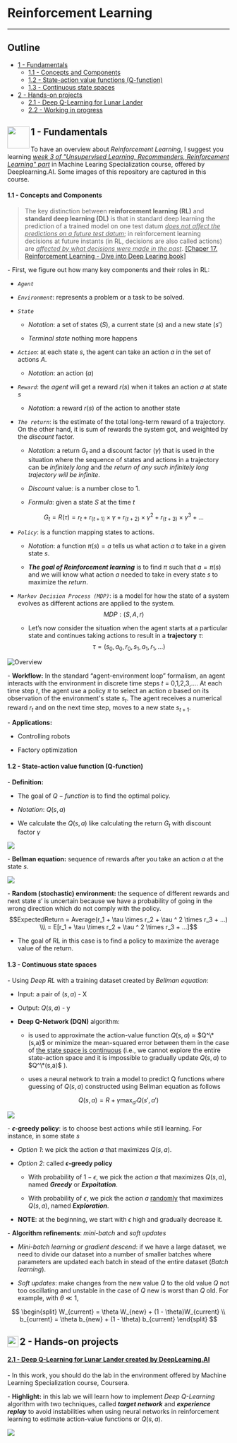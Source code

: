 # Reinforcement Learning

___

## Outline 
- [ 1 - Fundamentals ](#1)
  - [1.1 - Concepts and Components](#1.1) 
  - [1.2 - State-action value functions (Q-function)](#1.2) 
  - [1.3 - Continuous state spaces](#1.3) 
- [ 2 - Hands-on projects](#2)
  - [2.1 - Deep Q-Learning for Lunar Lander](#2.1)
  - [2.2 - Working in progress](#2.1)

<a name="1"></a>
## 1 - Fundamentals <img align="left" src="https://static.javatpoint.com/tutorial/reinforcement-learning/images/reinforcement-learning-markov-decision-process.png" style=" width:50px;">

To have an overview about *Reinforcement Learning*, I suggest you learning [*week 3 of "Unsupervised Learning, Recommenders, Reinforcement Learning" part*](https://www.coursera.org/learn/unsupervised-learning-recommenders-reinforcement-learning/home/week/3) in Machine Learing Specialization course, offered by Deeplearning.AI. Some images of this repository are captured in this course. 

<a name="1.1"></a>
#### 1.1 - **Concepts and Components**

> The key distinction between **reinforcement learning (RL)** and **standard deep learning (DL)** is that in standard deep learning the prediction of a trained model on one test datum *<u>does not affect the predictions on a future test datum</u>*; in reinforcement learning decisions at future instants (in RL, decisions are also called actions) are *<u>affected by what decisions were made in the past</u>*. [[Chaper 17. Reinforcement Learning - Dive into Deep Learing book]](https://d2l.ai/chapter_reinforcement-learning/index.html)

\- First, we figure out how many key components and their roles in RL:

+ *`Agent`*

+ *`Environment`*: represents a problem or a task to be solved. 

+ *`State`*

    + *Notation*: a set of states ($S$), a current state ($s$) and a new state ($s'$)

    + *Terminal state* nothing more happens

+ *`Action`*: at each state $s$, the agent can take an action $a$ in the set of actions $A$.

    + *Notation*: an action ($a$)

+ *`Reward`*:  the *agent* will get a reward $r(s)$ when it takes an action $a$ at state $s$ 

    + *Notation*: a reward $r(s)$ of the action to another state

+ *`The return`*: is the estimate of the total long-term reward of a trajectory. On the other hand, it is sum of rewards the system got, and weighted by the *discount* factor.

    + *Notation*: a return $G_t$ and a discount factor ($\gamma$) that is used in the situation where the sequence of states and actions in a trajectory can be *infinitely long* and *the return of any such infinitely long trajectory will be infinite*.

    + *Discount* value: is a number close to 1.

    + *Formula*: given a state $S$ at the time $t$
    
    $$G_t = R(\tau) = r_t + r_{(t+1)} \times \gamma + r_{(t+2)} \times \gamma ^ 2 + r_{(t+3)} \times \gamma ^ 3 + ...$$

+ *`Policy`*: is a function mapping states to actions.

    + *Notation*: a function $\pi(s) = a$ tells us what action $a$ to take in a given state $s$.

    + ***The goal of Reinforcement learning*** is to find $\pi$ such that $a = \pi(s)$ and we will know what action $a$ needed to take in every state $s$ to maximize the *return*.

+ *`Markov Decision Process (MDP)`*: is a model for how the state of a system evolves as different actions are applied to the system. 
$$MDP: (S, A, r)$$

    + Let’s now consider the situation when the agent starts at a particular state and continues taking actions to result in a **trajectory** $\tau$: 
    $$\tau = (s_0, a_0, r_0, s_1, a_1, r_1,...)$$

![Overview](https://techvidvan.com/tutorials/wp-content/uploads/sites/2/2020/08/Reinforcement-Learning-in-ML-TV.jpg)

\- **Workflow:** In the standard “agent-environment loop” formalism, an agent interacts with the environment in discrete time steps $t$ = 0,1,2,3,.... At each time step $t$, the agent use a policy $\pi$ to select an action $a$ based on its observation of the environment's state $s_t$. The agent receives a numerical reward $r_t$ and on the next time step, moves to a new state $s_{t+1}$. 

\- **Applications:**

+ Controlling robots

+ Factory optimization

<a name="1.2"></a>
#### 1.2 - **State-action value function (Q-function)**

\- **Definition:**

+ The goal of $Q-function$ is to find the optimal policy.

+ *Notation*:  $Q(s, a)$

+ We calculate the $Q(s, a)$ like calculating the return $G_t$ with discount factor $\gamma$

![](./img/Q-function.png)


\- **Bellman equation:** sequence of rewards after you take an action $a$ at the state $s$.

![](./img/Bellman-equation.jpg)


\- **Random (stochastic) environment:** the sequence of different rewards and next state $s'$ is uncertain because we have a probability of going in the wrong direction which do not comply with the policy. $$ExpectedReturn = Average(r_1 + \tau \times r_2 + \tau ^ 2 \times r_3 + ...) \\\ = E[r_1 + \tau \times r_2 + \tau ^ 2 \times r_3 + ...]$$

+ The goal of RL in this case is to find a policy to maximize the average value of the return. 

<a name="1.3"></a>
#### 1.3 - **Continuous state spaces**

\- Using *Deep RL* with a training dataset created by *Bellman equation*: 

+ Input: a pair of ($s, a$) - X

+ Output: $Q(s, a)$  - y

+ **Deep Q-Network (DQN)** algorithm: 

  + is used to approximate the action-value function ${Q(s,a)}$ $\approx$ $Q^\*(s,a)$ or minimize the mean-squared error between them in the case of <u>the state space is continuous</u> (i.e., we cannot explore the entire state-action space and it is impossible to gradually update $Q(s,a)$ to $Q^\*(s,a)$ ). 

  + uses a neural network to train a model to predict Q functions where guessing of $Q(s,a)$ constructed using Bellman equation as follows

$$
Q(s,a) = R + \gamma \max_{a'}Q(s',a')
$$


![](./img/Deep-Q-Network.png)

\- **$\epsilon$-greedy policy**: is to choose best actions while still learning. For instance, in some state $s$

+ *Option 1*: we pick the action $a$ that maximizes $Q(s, a)$. 

+ *Option 2*: called **$\epsilon$-greedy policy**

  + With probability of $1 - \epsilon$, we pick the action $a$ that maximizes $Q(s, a)$, named ***Greedy*** or ***Expoitation***. 

  + With probability of $\epsilon$, we pick the action $a$ <u>randomly</u> that maximizes $Q(s, a)$, named ***Exploration***. 

+ **NOTE**: at the beginning, we start with $\epsilon$ high and gradually decrease it. 

\- **Algorithm refinements**: *mini-batch* and *soft updates*

+ *Mini-batch learning or gradient descend*: if we have a large dataset, we need to divide our dataset into a number of smaller batches where parameters are updated each batch in stead of the entire dataset (*Batch learning*). 

+ *Soft updates*: make changes from the new value $Q$ to the old value $Q$ not too oscillating and unstable in the case of $Q$ new is worst than $Q$ old. For example, with $\theta \ll 1$, 

$$
\begin{split}
W_{current} = \theta W_{new} + (1 - \theta)W_{current} \\
b_{current} = \theta b_{new} + (1 - \theta) b_{current}
\end{split}
$$


<a name="2"></a>
## 2 - Hands-on projects <img align="left" src="https://encrypted-tbn0.gstatic.com/images?q=tbn:ANd9GcSQFrV7YddcdauSh0r01W58FYrho5pHZl93tA&usqp=CAU" style=" width:25px;">

<a name="2.1"></a>
#### [2.1 - Deep Q-Learning for Lunar Lander created by DeepLearning.AI](./src/Deep-Q-Network_Lunar_Lander.ipynb)

\- In this work, you should do the lab in the environment offered by Machine Learning Specialization course, Coursera. 

\- **Highlight:** in this lab we will learn how to implement *Deep Q-Learning* algorithm with two techniques, called ***target network*** and ***experience replay*** to avoid instabilities when using neural networks in reinforcement learning to estimate action-value functions or $Q(s, a)$.

![](./img/deep_q_algorithm_with_experience_replay.png)
